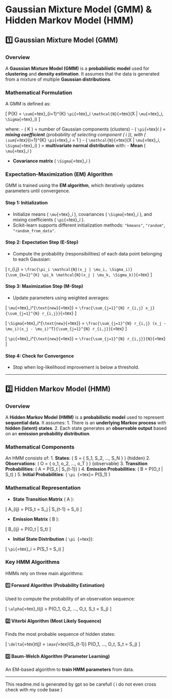 **Gaussian Mixture Model (GMM) & Hidden Markov Model (HMM)**
============================================================

**1️⃣ Gaussian Mixture Model (GMM)**
------------------------------------

### **Overview**

A **Gaussian Mixture Model (GMM)** is a **probabilistic model** used for
**clustering** and **density estimation**. It assumes that the data is
generated from a mixture of multiple **Gaussian distributions**.

### **Mathematical Formulation**

A GMM is defined as:

\[ P(X) = `\sum`{=tex}\_{i=1}\^{K} `\pi`{=tex}\_i `\mathcal{N}`{=tex}(X
\| `\mu`{=tex}\_i, `\Sigma`{=tex}\_i) \]

where: - ( K ) = number of Gaussian components (clusters) - (
`\pi`{=tex}*i ) = **mixing coefficient** (probability of selecting
component ( i )), with ( `\sum`{=tex}*{i=1}\^{K} `\pi`{=tex}\_i = 1 ) -
( `\mathcal{N}`{=tex}(X \| `\mu`{=tex}\_i, `\Sigma`{=tex}\_i) ) =
**multivariate normal distribution** with: - **Mean** ( `\mu`{=tex}\_i )
- **Covariance matrix** ( `\Sigma`{=tex}\_i )

### **Expectation-Maximization (EM) Algorithm**

GMM is trained using the **EM algorithm**, which iteratively updates
parameters until convergence.

#### **Step 1: Initialization**

-   Initialize means ( `\mu`{=tex}\_i ), covariances ( `\Sigma`{=tex}\_i
    ), and mixing coefficients ( `\pi`{=tex}\_i ).
-   Scikit-learn supports different initialization methods: `"kmeans"`,
    `"random"`, `"random_from_data"`.

#### **Step 2: Expectation Step (E-Step)**

-   Compute the probability (responsibilities) of each data point
    belonging to each Gaussian:

\[ r\_{i,j} =
`\frac{\pi_i \mathcal{N}(x_j | \mu_i, \Sigma_i)}{\sum_{k=1}^{K} \pi_k \mathcal{N}(x_j | \mu_k, \Sigma_k)}`{=tex}
\]

#### **Step 3: Maximization Step (M-Step)**

-   Update parameters using weighted averages:

\[ `\mu`{=tex}\_i\^{`\text{new}`{=tex}} =
`\frac{\sum_{j=1}^{N} r_{i,j} x_j}{\sum_{j=1}^{N} r_{i,j}}`{=tex} \]

\[ `\Sigma`{=tex}\_i\^{`\text{new}`{=tex}} =
`\frac{\sum_{j=1}^{N} r_{i,j} (x_j - \mu_i)(x_j - \mu_i)^T}{\sum_{j=1}^{N} r_{i,j}}`{=tex}
\]

\[ `\pi`{=tex}\_i\^{`\text{new}`{=tex}} =
`\frac{\sum_{j=1}^{N} r_{i,j}}{N}`{=tex} \]

#### **Step 4: Check for Convergence**

-   Stop when log-likelihood improvement is below a threshold.

------------------------------------------------------------------------

**2️⃣ Hidden Markov Model (HMM)**
---------------------------------

### **Overview**

A **Hidden Markov Model (HMM)** is a **probabilistic model** used to
represent **sequential data**. It assumes: 1. There is an **underlying
Markov process** with **hidden (latent) states**. 2. Each state
generates an **observable output** based on an **emission probability
distribution**.

### **Mathematical Components**

An HMM consists of: 1. **States**: ( S = { S\_1, S\_2, ..., S\_N } )
(hidden) 2. **Observations**: ( O = { o\_1, o\_2, ..., o\_T } )
(observable) 3. **Transition Probabilities**: ( A = P(S\_t \| S\_{t-1})
) 4. **Emission Probabilities**: ( B = P(O\_t \| S\_t) ) 5. **Initial
Probabilities**: ( `\pi `{=tex}= P(S\_1) )

### **Mathematical Representation**

-   **State Transition Matrix** ( A ):

\[ A\_{ij} = P(S\_t = S\_j \| S\_{t-1} = S\_i) \]

-   **Emission Matrix** ( B ):

\[ B\_{ij} = P(O\_t \| S\_t) \]

-   **Initial State Distribution** ( `\pi `{=tex}):

\[ `\pi`{=tex}\_i = P(S\_1 = S\_i) \]

### **Key HMM Algorithms**

HMMs rely on three main algorithms:

#### **1️⃣ Forward Algorithm (Probability Estimation)**

Used to compute the probability of an observation sequence:

\[ `\alpha`{=tex}\_t(j) = P(O\_1, O\_2, ..., O\_t, S\_t = S\_j) \]

#### **2️⃣ Viterbi Algorithm (Most Likely Sequence)**

Finds the most probable sequence of hidden states:

\[ `\delta`{=tex}*t(j) = `\max`{=tex}*{S\_{t-1}} P(O\_1, ..., O\_t, S\_t
= S\_j) \]

#### **3️⃣ Baum-Welch Algorithm (Parameter Learning)**

An EM-based algorithm to **train HMM parameters** from data.

------------------------------------------------------------------------

This readme.md is generated by gpt so be carefull ( i do not even cross check with my code base )
